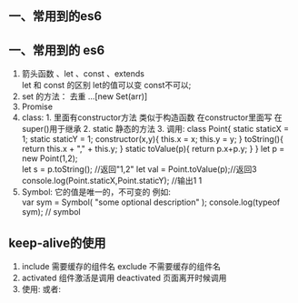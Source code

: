 ## 一、常用到的es6





## 一、常用到的 es6
   1. 	箭头函数 、let 、const 、extends  
			let 和 const  的区别  let的值可以变   const不可以;
   2. 	set 的方法：
			去重		...[new Set(arr)]
   3. 	Promise
   4. 	class:
			1.	里面有constructor方法   类似于构造函数 在constructor里面写 在super()用于继承
			2.	 static 静态的方法
			3.	 调用:
				class Point{
						static staticX = 1;
						static staticY = 1;
						constructor(x,y){
							this.x = x;
							this.y = y;
						}
						toString(){
							return this.x + "," + this.y;
						}
						static toValue(p){
							return p.x+p.y;
						}
					}
				let p = new Point(1,2);    
					let s = p.toString();      //返回"1,2"
					let val = Point.toValue(p);//返回3
					console.log(Point.staticX,Point.staticY); //输出1 1
   5. 	Symbol:
			它的值是唯一的，不可变的 	例如: 	
				var sym = Symbol( "some optional description" );
				console.log(typeof sym); // symbol
## keep-alive的使用
   1. include  	需要缓存的组件名		exclude 			不需要缓存的组件名
   2. activated 组件激活是调用		deactivated			页面离开时候调用
   1. 使用:
		<keep-alive> 
		        <!-- 需要缓存的视图组件 -->
		        <router-view v-if="$route.meta.keepAlive"></router-view> 
		</keep-alive>
		      <!-- 不需要缓存的视图组件 -->
		<router-view v-if="!$route.meta.keepAlive"></router-view>
		或者:
			    <keep-alive include="list">
			        <router-view></router-view> 
			     </keep-alive>
 